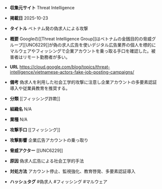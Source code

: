 - **収集元サイト**
Threat Intelligence

- **掲載日**
2025-10-23

- **タイトル**
ベトナム発の偽求人による攻撃

- **概要**
Googleの[[Threat Intelligence Group]]はベトナムの金銭目的の脅威グループ[[UNC6229]]が偽の求人広告を使いデジタル広告業界の個人を標的にマルウェアやフィッシングで企業アカウントを乗っ取る手口を確認した。被害者はリモート勤務者が多い。

- **URL**
https://cloud.google.com/blog/topics/threat-intelligence/vietnamese-actors-fake-job-posting-campaigns/

- **備考**
偽求人を利用した社会工学的攻撃に注意し企業アカウントの多要素認証導入や従業員教育を推奨する。

- **分類**
[[フィッシング詐欺]]

- **組織名**
N/A

- **業種**
N/A

- **攻撃手口**
[[フィッシング]]

- **攻撃影響**
企業広告アカウントの乗っ取り

- **脅威アクター**
[[UNC6229]]

- **原因**
偽求人広告による社会工学的手法

- **対処方法**
アカウント停止、監視強化、教育啓発、多要素認証導入

- **ハッシュタグ**
#偽求人 #フィッシング #マルウェア
